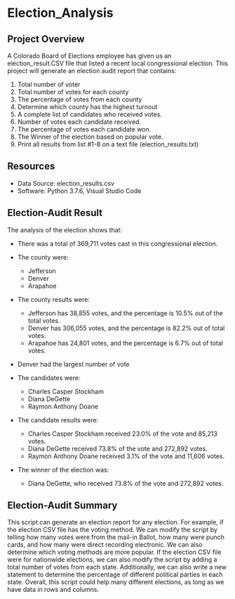 # Election_Analysis

## Project Overview
A Colorado Board of Elections employee has given us an election_result.CSV file that listed a recent local congressional election. This project will generate an election audit report that contains:

1. Total number of voter
2. Total number of votes for each county
3. The percentage of votes from each county
4. Determine which county has the highest turnout
5. A complete list of candidates who received votes.
6. Number of votes each candidate received.
7. The percentage of votes each candidate won.
8. The Winner of the election based on popular vote.
9. Print all results from list #1-8 on a text file (election_results.txt)

## Resources
- Data Source: election_results.csv
- Software: Python 3.7.6, Visual Studio Code

## Election-Audit Result
The analysis of the election shows that:
- There was a total of 369,711 votes cast in this congressional election.
- The county were:
    - Jefferson
    - Denver
    - Arapahoe
- The county results were:
    - Jefferson has 38,855 votes, and the percentage is 10.5% out of the total votes.
    - Denver has 306,055 votes, and the percentage is 82.2% out of total votes.
    - Arapahoe has 24,801 votes, and the percentage is 6.7% out of total votes. 
- Denver had the largest number of vote

- The candidates were:
    - Charles Casper Stockham
    - Diana DeGette
    - Raymon Anthony Doane
- The candidate results were:
    - Charles Casper Stockham received 23.0% of the vote and 85,213 votes.
    - Diana DeGette received 73.8% of the vote and 272,892 votes.
    - Raymon Anthony Doane received 3.1% of the vote and 11,606 votes.    
- The winner of the election was:
    - Diana DeGette, who received 73.8% of the vote and 272,892 votes.

## Election-Audit Summary

This script can generate an election report for any election. For example, if the election CSV file has the voting method. We can modify the script by telling how many votes were from the mail-in Ballot, how many were punch cards, and how many were direct recording electronic. We can also determine which voting methods are more popular. If the election CSV file were for nationwide elections, we can also modify the script by adding a total number of votes from each state. Additionally, we can also write a new statement to determine the percentage of different political parties in each state. Overall, this script could help many different elections, as long as we have data in rows and columns.

